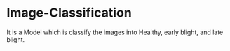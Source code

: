 # Image-Classification
It is a Model which is classify the images into Healthy, early blight, and late blight.
